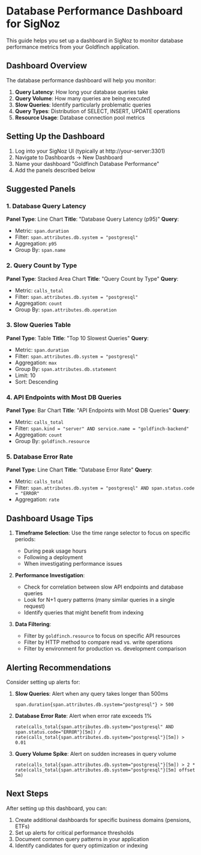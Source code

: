 # Database Performance Dashboard for SigNoz

This guide helps you set up a dashboard in SigNoz to monitor database performance metrics from your Goldfinch application.

## Dashboard Overview

The database performance dashboard will help you monitor:

1. **Query Latency**: How long your database queries take
2. **Query Volume**: How many queries are being executed
3. **Slow Queries**: Identify particularly problematic queries
4. **Query Types**: Distribution of SELECT, INSERT, UPDATE operations
5. **Resource Usage**: Database connection pool metrics

## Setting Up the Dashboard

1. Log into your SigNoz UI (typically at http://your-server:3301)
2. Navigate to Dashboards → New Dashboard
3. Name your dashboard "Goldfinch Database Performance"
4. Add the panels described below

## Suggested Panels

### 1. Database Query Latency

**Panel Type**: Line Chart
**Title**: "Database Query Latency (p95)"
**Query**:
- Metric: `span.duration`
- Filter: `span.attributes.db.system = "postgresql"`
- Aggregation: `p95`
- Group By: `span.name`

### 2. Query Count by Type

**Panel Type**: Stacked Area Chart
**Title**: "Query Count by Type"
**Query**:
- Metric: `calls_total`
- Filter: `span.attributes.db.system = "postgresql"`
- Aggregation: `count`
- Group By: `span.attributes.db.operation`

### 3. Slow Queries Table

**Panel Type**: Table
**Title**: "Top 10 Slowest Queries"
**Query**:
- Metric: `span.duration`
- Filter: `span.attributes.db.system = "postgresql"`
- Aggregation: `max`
- Group By: `span.attributes.db.statement`
- Limit: 10
- Sort: Descending

### 4. API Endpoints with Most DB Queries

**Panel Type**: Bar Chart
**Title**: "API Endpoints with Most DB Queries"
**Query**:
- Metric: `calls_total`
- Filter: `span.kind = "server" AND service.name = "goldfinch-backend"`
- Aggregation: `count`
- Group By: `goldfinch.resource`

### 5. Database Error Rate

**Panel Type**: Line Chart
**Title**: "Database Error Rate"
**Query**:
- Metric: `calls_total`
- Filter: `span.attributes.db.system = "postgresql" AND span.status.code = "ERROR"`
- Aggregation: `rate`

## Dashboard Usage Tips

1. **Timeframe Selection**: Use the time range selector to focus on specific periods:
   - During peak usage hours
   - Following a deployment
   - When investigating performance issues

2. **Performance Investigation**:
   - Check for correlation between slow API endpoints and database queries
   - Look for N+1 query patterns (many similar queries in a single request)
   - Identify queries that might benefit from indexing

3. **Data Filtering**:
   - Filter by `goldfinch.resource` to focus on specific API resources
   - Filter by HTTP method to compare read vs. write operations
   - Filter by environment for production vs. development comparison

## Alerting Recommendations

Consider setting up alerts for:

1. **Slow Queries**: Alert when any query takes longer than 500ms
   ```
   span.duration{span.attributes.db.system="postgresql"} > 500
   ```

2. **Database Error Rate**: Alert when error rate exceeds 1%
   ```
   rate(calls_total{span.attributes.db.system="postgresql" AND span.status.code="ERROR"}[5m]) / rate(calls_total{span.attributes.db.system="postgresql"}[5m]) > 0.01
   ```

3. **Query Volume Spike**: Alert on sudden increases in query volume
   ```
   rate(calls_total{span.attributes.db.system="postgresql"}[5m]) > 2 * rate(calls_total{span.attributes.db.system="postgresql"}[5m] offset 5m)
   ```

## Next Steps

After setting up this dashboard, you can:

1. Create additional dashboards for specific business domains (pensions, ETFs)
2. Set up alerts for critical performance thresholds
3. Document common query patterns in your application
4. Identify candidates for query optimization or indexing 